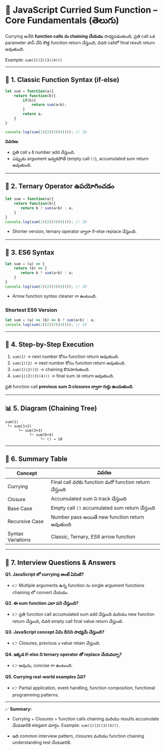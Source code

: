 # 🔁 JavaScript Curried Sum Function – Core Fundamentals (తెలుగు)

Currying అనేది **function calls ను chaining చేయడం** సాధ్యపడుతుంది, ప్రతి call ఒక parameter పాస్ చేసి కొత్త function return చేస్తుంది, చివరి callలో final result return అవుతుంది.

Example: `sum(1)(2)(3)(4)()`

---

## 📌 1. Classic Function Syntax (if-else)

```javascript
let sum = function(a){
    return function(b){
        if(b){
            return sum(a+b);
        }
        return a;
    }
}

console.log(sum(1)(2)(3)(4)()); // 10
```

**వివరణ:**

* ప్రతి call `a` కి number add చేస్తుంది.
* ఎప్పుడు argument ఇవ్వకపోతే (empty call `()`), accumulated sum return అవుతుంది.

---

## 📌 2. Ternary Operator ఉపయోగించడం

```javascript
let sum = function(a){
    return function(b){
       return b ? sum(a+b) : a;
    }
}
console.log(sum(1)(2)(3)(4)()); // 10
```

* Shorter version, ternary operator ద్వారా if-else replace చేస్తుంది.

---

## 📌 3. ES6 Syntax

```javascript
let sum = (a) => {
    return (b) => {
       return b ? sum(a+b) : a;
    }
}
console.log(sum(1)(2)(3)(4)()); // 10
```

* Arrow function syntax cleaner గా ఉంటుంది.

### Shortest ES6 Version

```javascript
let sum = (a) => (b) => b ? sum(a+b) : a;
console.log(sum(1)(2)(3)(4)()); // 10
```

---

## 📌 4. Step-by-Step Execution

1. `sum(1)` → next number కోసం function return అవుతుంది.
2. `sum(1)(2)` → next number కోసం function return అవుతుంది.
3. `sum(1)(2)(3)` → chaining కొనసాగుతుంది.
4. `sum(1)(2)(3)(4)()` → final sum `10` return అవుతుంది.

ప్రతి function call **previous sum ని closures ద్వారా గుర్తు ఉంచుతుంది**.

---

## 📊 5. Diagram (Chaining Tree)

```
sum(1)
 └─ sum(1+2)
      └─ sum(3+3)
           └─ sum(6+4)
                └─ () → 10
```

---

## 📌 6. Summary Table

| Concept           | వివరణ                                                  |
| ----------------- | ------------------------------------------------------ |
| Currying          | Final call వరకు function మరో function return చేస్తుంది |
| Closure           | Accumulated sum ని track చేస్తుంది                     |
| Base Case         | Empty call `()` accumulated sum return చేస్తుంది       |
| Recursive Case    | Number pass అయితే new function return అవుతుంది         |
| Syntax Variations | Classic, Ternary, ES6 arrow function                   |

---

## 📌 7. Interview Questions & Answers

**Q1. JavaScript లో currying అంటే ఏమిటి?**
- 👉 Multiple arguments ఉన్న function ను single argument functions chaining లో convert చేయడం.

**Q2. ఈ sum function ఎలా పని చేస్తుంది?**
- 👉 ప్రతి function call accumulated sum add చేస్తుంది మరియు new function return చేస్తుంది, చివరి empty call final value return చేస్తుంది.

**Q3. JavaScript concept ఏమి దీనిని సాధ్యమే చేస్తుంది?**
- 👉 Closures, previous `a` value retain చేస్తుంది.

**Q4. ఇక్కడ if-else ని ternary operator తో replace చేయవచ్చా?**
- 👉 అవును, concise గా ఉంటుంది.

**Q5. Currying real-world examples ఏవి?**
- 👉 Partial application, event handling, function composition, functional programming patterns.

---

✅ **Summary:**
- Currying + Closures = function calls chaining మరియు results accumulate చేయడానికి elegant మార్గం. Example: `sum(1)(2)(3)(4)()`.

- ఇది common interview pattern, closures మరియు function chaining understanding test చేయడానికి.
